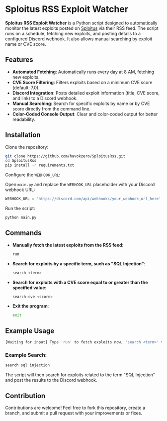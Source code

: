 # Sploitus RSS Exploit Watcher

**Sploitus RSS Exploit Watcher** is a Python script designed to automatically monitor the latest exploits posted on [Sploitus](https://sploitus.com) via their RSS feed. The script runs on a schedule, fetching new exploits, and posting details to a configured Discord webhook. It also allows manual searching by exploit name or CVE score.

## Features

- **Automated Fetching**: Automatically runs every day at 8 AM, fetching new exploits.
- **CVE Score Filtering**: Filters exploits based on a minimum CVE score (default: 7.0).
- **Discord Integration**: Posts detailed exploit information (title, CVE score, and link) to a Discord webhook.
- **Manual Searching**: Search for specific exploits by name or by CVE score directly from the command line.
- **Color-Coded Console Output**: Clear and color-coded output for better readability.

## Installation

Clone the repository:

```bash
git clone https://github.com/havokzero/SploitusRss.git
cd SploitusRss
pip install -r requirements.txt
```

Configure the `WEBHOOK_URL`:

Open `main.py` and replace the `WEBHOOK_URL` placeholder with your Discord webhook URL:

```python
WEBHOOK_URL = 'https://discord.com/api/webhooks/your_webhook_url_here'
```

Run the script:

```bash
python main.py
```

## Commands

- **Manually fetch the latest exploits from the RSS feed**:
  ```bash
  run
  ```

- **Search for exploits by a specific term, such as "SQL Injection"**:
  ```bash
  search <term>
  ```

- **Search for exploits with a CVE score equal to or greater than the specified value**:
  ```bash
  search-cve <score>
  ```

- **Exit the program**:
  ```bash
  exit
  ```

## Example Usage

```bash
[Waiting for input] Type 'run' to fetch exploits now, 'search <term>' to search for a specific exploit, 'search-cve <score>' to search by CVE score, or 'exit' to quit:
```

### Example Search:

```bash
search sql injection
```

The script will then search for exploits related to the term "SQL Injection" and post the results to the Discord webhook.

## Contribution

Contributions are welcome! Feel free to fork this repository, create a branch, and submit a pull request with your improvements or fixes.
